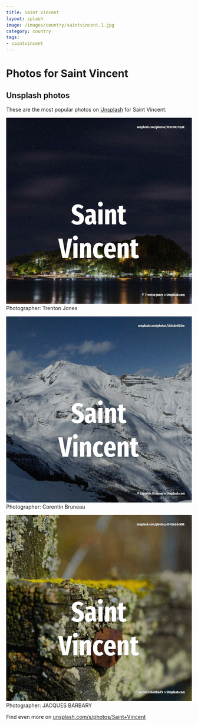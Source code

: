 ```yaml
---
title: Saint Vincent
layout: splash
image: /images/country/saintvincent.1.jpg
category: country
tags:
- saintvincent
---
```

# Photos for Saint Vincent
 
## Unsplash photos
These are the most popular photos on [Unsplash](https://unsplash.com) for Saint Vincent.
 
![Saint Vincent](/images/country/saintvincent.1.jpg)
Photographer:  Trenton Jones
 
![Saint Vincent](/images/country/saintvincent.2.jpg)
Photographer:  Corentin Bruneau
 
![Saint Vincent](/images/country/saintvincent.3.jpg)
Photographer:  JACQUES BARBARY
 
Find even more on [unsplash.com/s/photos/Saint+Vincent](https://unsplash.com/s/photos/Saint+Vincent)
 
